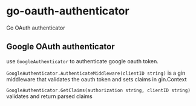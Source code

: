 # go-oauth-authenticator
Go OAuth authenticator

## Google OAuth authenticator

use `GoogleAuthenticator` to authenticate google oauth token.

`GoogleAuthenticator.AuthenticateMiddleware(clientID string)` is a gin middleware that validates the oauth token and sets claims in gin.Context

`GoogleAuthenticator.GetClaims(authorization string, clientID string)` validates and return parsed claims
